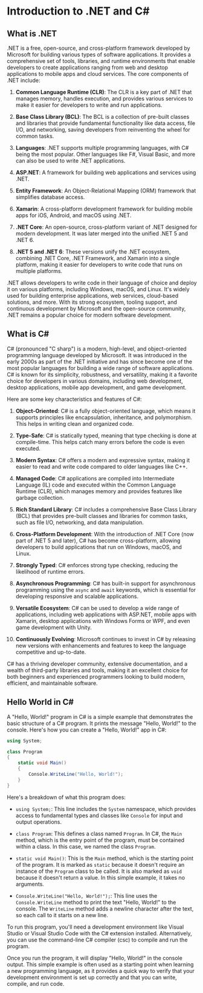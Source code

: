 # Introduction to .NET and C#

## What is .NET

.NET is a free, open-source, and cross-platform framework developed by Microsoft for building various types of software applications. It provides a comprehensive set of tools, libraries, and runtime environments that enable developers to create applications ranging from web and desktop applications to mobile apps and cloud services. The core components of .NET include:

1. **Common Language Runtime (CLR)**: The CLR is a key part of .NET that manages memory, handles execution, and provides various services to make it easier for developers to write and run applications.

2. **Base Class Library (BCL)**: The BCL is a collection of pre-built classes and libraries that provide fundamental functionality like data access, file I/O, and networking, saving developers from reinventing the wheel for common tasks.

3. **Languages**: .NET supports multiple programming languages, with C# being the most popular. Other languages like F#, Visual Basic, and more can also be used to write .NET applications.

4. **ASP.NET**: A framework for building web applications and services using .NET.

5. **Entity Framework**: An Object-Relational Mapping (ORM) framework that simplifies database access.

6. **Xamarin**: A cross-platform development framework for building mobile apps for iOS, Android, and macOS using .NET.

7. **.NET Core**: An open-source, cross-platform variant of .NET designed for modern development. It was later merged into the unified .NET 5 and .NET 6.

8. **.NET 5 and .NET 6**: These versions unify the .NET ecosystem, combining .NET Core, .NET Framework, and Xamarin into a single platform, making it easier for developers to write code that runs on multiple platforms.

.NET allows developers to write code in their language of choice and deploy it on various platforms, including Windows, macOS, and Linux. It's widely used for building enterprise applications, web services, cloud-based solutions, and more. With its strong ecosystem, tooling support, and continuous development by Microsoft and the open-source community, .NET remains a popular choice for modern software development.

## What is C#

C# (pronounced "C sharp") is a modern, high-level, and object-oriented programming language developed by Microsoft. It was introduced in the early 2000s as part of the .NET initiative and has since become one of the most popular languages for building a wide range of software applications. C# is known for its simplicity, robustness, and versatility, making it a favorite choice for developers in various domains, including web development, desktop applications, mobile app development, and game development.

Here are some key characteristics and features of C#:

1. **Object-Oriented**: C# is a fully object-oriented language, which means it supports principles like encapsulation, inheritance, and polymorphism. This helps in writing clean and organized code.

2. **Type-Safe**: C# is statically typed, meaning that type checking is done at compile-time. This helps catch many errors before the code is even executed.

3. **Modern Syntax**: C# offers a modern and expressive syntax, making it easier to read and write code compared to older languages like C++.

4. **Managed Code**: C# applications are compiled into Intermediate Language (IL) code and executed within the Common Language Runtime (CLR), which manages memory and provides features like garbage collection.

5. **Rich Standard Library**: C# includes a comprehensive Base Class Library (BCL) that provides pre-built classes and libraries for common tasks, such as file I/O, networking, and data manipulation.

6. **Cross-Platform Development**: With the introduction of .NET Core (now part of .NET 5 and later), C# has become cross-platform, allowing developers to build applications that run on Windows, macOS, and Linux.

7. **Strongly Typed**: C# enforces strong type checking, reducing the likelihood of runtime errors.

8. **Asynchronous Programming**: C# has built-in support for asynchronous programming using the `async` and `await` keywords, which is essential for developing responsive and scalable applications.

9. **Versatile Ecosystem**: C# can be used to develop a wide range of applications, including web applications with ASP.NET, mobile apps with Xamarin, desktop applications with Windows Forms or WPF, and even game development with Unity.

10. **Continuously Evolving**: Microsoft continues to invest in C# by releasing new versions with enhancements and features to keep the language competitive and up-to-date.

C# has a thriving developer community, extensive documentation, and a wealth of third-party libraries and tools, making it an excellent choice for both beginners and experienced programmers looking to build modern, efficient, and maintainable software.


## Hello World in C#

A "Hello, World!" program in C# is a simple example that demonstrates the basic structure of a C# program. It prints the message "Hello, World!" to the console. Here's how you can create a "Hello, World!" app in C#:

```csharp
using System;

class Program
{
    static void Main()
    {
        Console.WriteLine("Hello, World!");
    }
}
```

Here's a breakdown of what this program does:

- `using System;`: This line includes the `System` namespace, which provides access to fundamental types and classes like `Console` for input and output operations.

- `class Program`: This defines a class named `Program`. In C#, the `Main` method, which is the entry point of the program, must be contained within a class. In this case, we named the class `Program`.

- `static void Main()`: This is the `Main` method, which is the starting point of the program. It is marked as `static` because it doesn't require an instance of the `Program` class to be called. It is also marked as `void` because it doesn't return a value. In this simple example, it takes no arguments.

- `Console.WriteLine("Hello, World!");`: This line uses the `Console.WriteLine` method to print the text "Hello, World!" to the console. The `WriteLine` method adds a newline character after the text, so each call to it starts on a new line.

To run this program, you'll need a development environment like Visual Studio or Visual Studio Code with the C# extension installed. Alternatively, you can use the command-line C# compiler (csc) to compile and run the program.

Once you run the program, it will display "Hello, World!" in the console output. This simple example is often used as a starting point when learning a new programming language, as it provides a quick way to verify that your development environment is set up correctly and that you can write, compile, and run code.